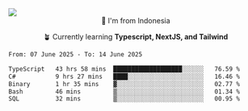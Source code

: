 
<img align = "center" src="https://readme-typing-svg.herokuapp.com?font=Fira+Code&size=25&pause=1000&color=00F713&center=true&vCenter=true&random=false&width=850&height=70&lines=Hi+There+%F0%9F%91%8B%2C+Im+Julian+Caesar;"/>
<br>

<div align = "center">
  📌 I'm from Indonesia
  
  🪴 Currently learning **Typescript, NextJS, and Tailwind**
</div>

<!--START_SECTION:waka-->

```txt
From: 07 June 2025 - To: 14 June 2025

TypeScript   43 hrs 58 mins  ███████████████████░░░░░░   76.59 %
C#           9 hrs 27 mins   ████░░░░░░░░░░░░░░░░░░░░░   16.46 %
Binary       1 hr 35 mins    ▓░░░░░░░░░░░░░░░░░░░░░░░░   02.77 %
Bash         46 mins         ▒░░░░░░░░░░░░░░░░░░░░░░░░   01.34 %
SQL          32 mins         ▒░░░░░░░░░░░░░░░░░░░░░░░░   00.95 %
```

<!--END_SECTION:waka-->
